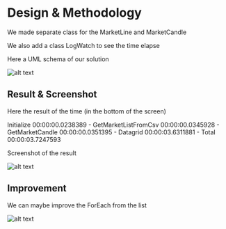 # Design & Methodology

We made separate class for the MarketLine and MarketCandle

We also add a class LogWatch to see the time elapse

Here a UML schema of our solution

![alt text](hhttps://github.com/jzaoui26/fluenttechFinancial/blob/main/readme/Schema.png)

## Result & Screenshot

Here the result of the time (in the bottom of the screen)

Initialize 00:00:00.0238389 - GetMarketListFromCsv 00:00:00.0345928 - GetMarketCandle 00:00:00.0351395 - Datagrid 00:00:03.6311881 - Total 00:00:03.7247593

Screenshot of the result

![alt text](https://github.com/jzaoui26/fluenttechFinancial/blob/main/readme/Result.png)

## Improvement

We can maybe improve the ForEach from the list

![alt text](https://github.com/jzaoui26/fluenttechFinancial/blob/main/readme/Improvement.png)
